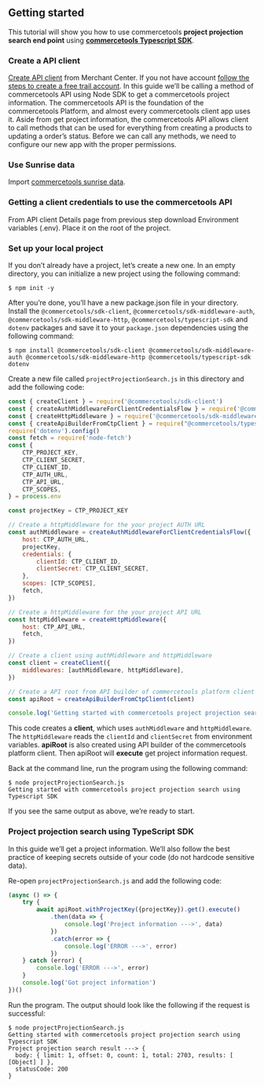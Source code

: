 ## Getting started
This tutorial will show you how to use commercetools **project projection search end point** using **[commercetools Typescript SDK](https://github.com/commercetools/commercetools-sdk-typescript/)**.

### Create a API client
[Create API client](https://docs.commercetools.com/tutorials/getting-started#creating-an-api-client) from Merchant Center. If you not have account [follow the steps to create a free trail account](https://docs.commercetools.com/tutorials/getting-started#first-steps). 
In this guide we’ll be calling a method of commercetools API using Node SDK to get a commercetools project information. The commercetools API is the foundation of the commercetools Platform, and almost every commercetools client app uses it. Aside from get project information, the commercetools API allows client to call methods that can be used for everything from creating a products to updating a order’s status. Before we can call any methods, we need to configure our new app with the proper permissions.


### Use Sunrise data
Import [commercetools sunrise data](https://github.com/commercetools/commercetools-sunrise-data).

### Getting a client credentials to use the commercetools API
From API client Details page from previous step download Environment variables (.env). Place it on the root of the project. 

### Set up your local project
If you don’t already have a project, let’s create a new one. In an empty directory, you can initialize a new project using the following command:

```
$ npm init -y
```

After you’re done, you’ll have a new package.json file in your directory.
Install the `@commercetools/sdk-client`, `@commercetools/sdk-middleware-auth`, `@commercetools/sdk-middleware-http`, `@commercetools/typescript-sdk` and `dotenv` packages and save it to your `package.json` dependencies using the following command:

```
$ npm install @commercetools/sdk-client @commercetools/sdk-middleware-auth @commercetools/sdk-middleware-http @commercetools/typescript-sdk dotenv
```

Create a new file called `projectProjectionSearch.js` in this directory and add the following code:
```js
const { createClient } = require('@commercetools/sdk-client')
const { createAuthMiddlewareForClientCredentialsFlow } = require('@commercetools/sdk-middleware-auth')
const { createHttpMiddleware } = require('@commercetools/sdk-middleware-http')
const { createApiBuilderFromCtpClient } = require("@commercetools/typescript-sdk");
require('dotenv').config()
const fetch = require('node-fetch')
const { 
    CTP_PROJECT_KEY,
    CTP_CLIENT_SECRET,
    CTP_CLIENT_ID,
    CTP_AUTH_URL,
    CTP_API_URL,
    CTP_SCOPES,
} = process.env

const projectKey = CTP_PROJECT_KEY

// Create a httpMiddleware for the your project AUTH URL
const authMiddleware = createAuthMiddlewareForClientCredentialsFlow({
    host: CTP_AUTH_URL,
    projectKey,
    credentials: {
        clientId: CTP_CLIENT_ID,
        clientSecret: CTP_CLIENT_SECRET,
    },
    scopes: [CTP_SCOPES],
    fetch,
})

// Create a httpMiddleware for the your project API URL
const httpMiddleware = createHttpMiddleware({
    host: CTP_API_URL,
    fetch,
})

// Create a client using authMiddleware and httpMiddleware
const client = createClient({
    middlewares: [authMiddleware, httpMiddleware],
})

// Create a API root from API builder of commercetools platform client
const apiRoot = createApiBuilderFromCtpClient(client)

console.log('Getting started with commercetools project projection search using Typescript SDK');
```
This code creates a **client**, which uses `authMiddleware` and `httpMiddleware`. The `httpMiddleware` reads the `clientId` and `clientSecret` from environment variables. **apiRoot** is also created using API builder of the commercetools platform client. Then apiRoot will **execute** get project information request.

Back at the command line, run the program using the following command:
```
$ node projectProjectionSearch.js
Getting started with commercetools project projection search using Typescript SDK
```
If you see the same output as above, we’re ready to start.

### Project projection search using TypeScript SDK
In this guide we’ll get a project information. We’ll also follow the best practice of keeping secrets outside of your code (do not hardcode sensitive data).

Re-open `projectProjectionSearch.js` and add the following code:
```js
(async () => {
    try {
        await apiRoot.withProjectKey({projectKey}).get().execute()
            .then(data => {
                console.log('Project information --->', data)
            })
            .catch(error => {
                console.log('ERROR --->', error)
            })
    } catch (error) {
        console.log('ERROR --->', error)
    }
    console.log('Got project information')
})()
```

Run the program. The output should look like the following if the request is successful:
```
$ node projectProjectionSearch.js
Getting started with commercetools project projection search using Typescript SDK
Project projection search result ---> {
  body: { limit: 1, offset: 0, count: 1, total: 2703, results: [ [Object] ] },
  statusCode: 200
}
```